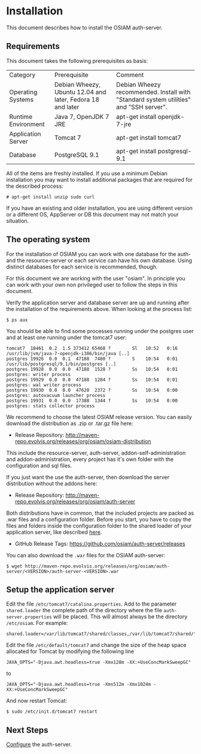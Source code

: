 # Installation

This document describes how to install the OSIAM auth-server.

## Requirements

This document takes the following prerequisites as basis:

<table>
<tr><td>Category</td><td>Prerequisite</td><td>Comment</td></tr>
<tr><td>Operating Systems</td><td>Debian Wheezy, Ubuntu 12.04 and later, Fedora 18 and later</td><td>Debian Wheezy recommended. Install with "Standard system utilities" and "SSH server".</td></tr>
<tr><td>Runtime Environment</td><td>Java 7, OpenJDK 7 JRE</td><td>apt-get install openjdk-7-jre</td></tr>
<tr><td>Application Server</td><td>Tomcat 7</td><td>apt-get install tomcat7</td></tr>
<tr><td>Database</td><td>PostgreSQL 9.1</td><td>apt-get install postgresql-9.1</td></tr>
</table>

All of the items are freshly installed. If you use a minimum Debian
installation you may want to install additional packages that are required for
the described process:

    # apt-get install unzip sudo curl

If you have an existing and older installation, you are using different version
or a different OS, AppServer or DB this document may not match your situation. 

## The operating system

For the installation of OSIAM you can work with one database for the auth- and
the resource-server or each service can have his own database. Using distinct
databases for each service is recommended, though.

For this document we are working with the user "osiam". In principle you can
work with your own non privileged user to follow the steps in this document.

Verify the application server and database server are up and running after the
installation of the requirements above. When looking at the process list:

    $ ps aux 

You should be able to find some processes running under the postgres user and at
least one running under the tomcat7 user:

    tomcat7  18461  0.2  1.5 373412 65468 ?        Sl   10:52   0:16 /usr/lib/jvm/java-7-openjdk-i386/bin/java [..]
    postgres 19926  0.0  0.1  47188  7480 ?        S    10:54   0:01 /usr/lib/postgresql/9.1/bin/postgres [..]
    postgres 19928  0.0  0.0  47188  1528 ?        Ss   10:54   0:01 postgres: writer process
    postgres 19929  0.0  0.0  47188  1284 ?        Ss   10:54   0:01 postgres: wal writer process
    postgres 19930  0.0  0.0  47620  2372 ?        Ss   10:54   0:00 postgres: autovacuum launcher process
    postgres 19931  0.0  0.0  17388  1344 ?        Ss   10:54   0:00 postgres: stats collector process

We recommend to choose the latest OSIAM release version. You can easily download
the distribution as .zip or .tar.gz file here:

* Release Repository: http://maven-repo.evolvis.org/releases/org/osiam/osiam-distribution

This include the resource-server, auth-server, addon-self-administration and
addon-administration, every project has it's own folder with the configuration
and sql files.

If you just want the use the auth-server, then download the server
distribution without the addons here:

* Release Repository: http://maven-repo.evolvis.org/releases/org/osiam/auth-server

Both distributions have in common, that the included projects are packed as .war
files and a configuration folder. Before you start, you have to copy the files
and folders inside the configuration folder to the shared loader of your
application server, like described [here](#deployment-into-the-application-server).

* GitHub Release Tags: https://github.com/osiam/auth-server/releases

You can also download the `.war` files for the OSIAM auth-server:

    $ wget http://maven-repo.evolvis.org/releases/org/osiam/auth-server/<VERSION>/auth-server-<VERSION>.war

## Setup the application server

Edit the file `/etc/tomcat7/catalina.properties`. Add to the parameter
`shared.loader` the complete path of the directory where the file
`auth-server.properties` will be placed. This will almost always be the
directory `/etc/osiam`. For example:

    shared.loader=/var/lib/tomcat7/shared/classes,/var/lib/tomcat7/shared/*.jar,/etc/osiam

Edit the file `/etc/default/tomcat7` and change the size of the heap space
allocated for Tomcat by modifying the following line 

    JAVA_OPTS="-Djava.awt.headless=true -Xmx128m -XX:+UseConcMarkSweepGC"

to 

    JAVA_OPTS="-Djava.awt.headless=true -Xms512m -Xmx1024m -XX:+UseConcMarkSweepGC"

And now restart Tomcat:

    $ sudo /etc/init.d/tomcat7 restart

## Next Steps

[Configure](configuration.md) the auth-server.

